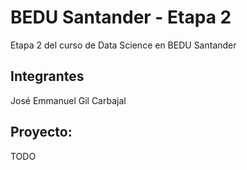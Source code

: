 # BEDU Santander - Etapa 2

Etapa 2 del curso de Data Science en BEDU Santander

## Integrantes
José Emmanuel Gil Carbajal

## Proyecto:
TODO